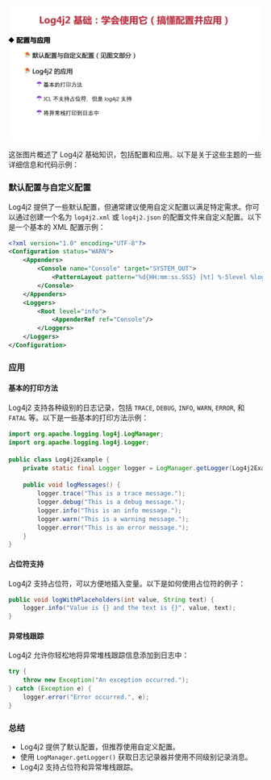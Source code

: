 ![alt text](image-28.png)

这张图片概述了 Log4j2 基础知识，包括配置和应用。以下是关于这些主题的一些详细信息和代码示例：

### 默认配置与自定义配置

Log4j2 提供了一些默认配置，但通常建议使用自定义配置以满足特定需求。你可以通过创建一个名为 `log4j2.xml` 或 `log4j2.json` 的配置文件来自定义配置。以下是一个基本的 XML 配置示例：

```xml
<?xml version="1.0" encoding="UTF-8"?>
<Configuration status="WARN">
    <Appenders>
        <Console name="Console" target="SYSTEM_OUT">
            <PatternLayout pattern="%d{HH:mm:ss.SSS} [%t] %-5level %logger{36} - %msg%n"/>
        </Console>
    </Appenders>
    <Loggers>
        <Root level="info">
            <AppenderRef ref="Console"/>
        </Loggers>
    </Loggers>
</Configuration>
```

### 应用

#### 基本的打印方法

Log4j2 支持各种级别的日志记录，包括 `TRACE`, `DEBUG`, `INFO`, `WARN`, `ERROR`, 和 `FATAL` 等。以下是一些基本的打印方法示例：

```java
import org.apache.logging.log4j.LogManager;
import org.apache.logging.log4j.Logger;

public class Log4j2Example {
    private static final Logger logger = LogManager.getLogger(Log4j2Example.class);

    public void logMessages() {
        logger.trace("This is a trace message.");
        logger.debug("This is a debug message.");
        logger.info("This is an info message.");
        logger.warn("This is a warning message.");
        logger.error("This is an error message.");
    }
}
```

#### 占位符支持

Log4j2 支持占位符，可以方便地插入变量。以下是如何使用占位符的例子：

```java
public void logWithPlaceholders(int value, String text) {
    logger.info("Value is {} and the text is {}", value, text);
}
```

#### 异常栈跟踪

Log4j2 允许你轻松地将异常堆栈跟踪信息添加到日志中：

```java
try {
    throw new Exception("An exception occurred.");
} catch (Exception e) {
    logger.error("Error occurred.", e);
}
```

### 总结

- Log4j2 提供了默认配置，但推荐使用自定义配置。
- 使用 `LogManager.getLogger()` 获取日志记录器并使用不同级别记录消息。
- Log4j2 支持占位符和异常堆栈跟踪。